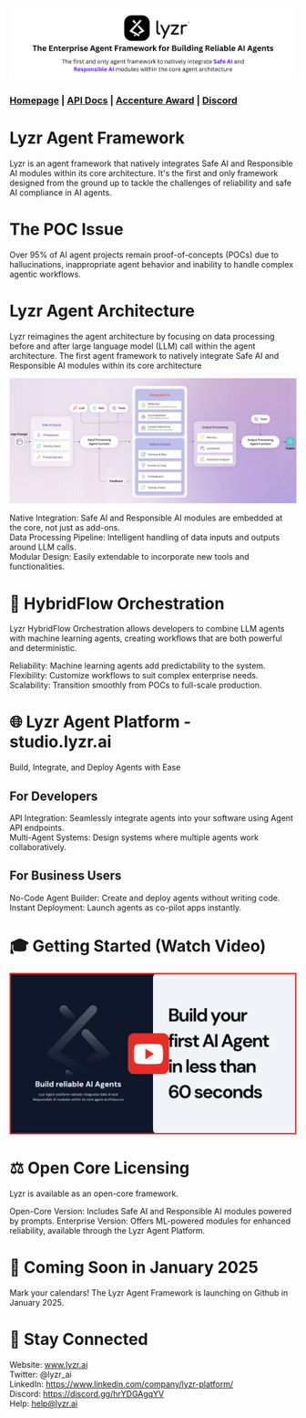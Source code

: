 <div align="center">

![Lyzr Framework](https://github.com/LyzrCore/lyzr-framework/blob/9f8ddb0a44c688577c843b85bc60cf46cdebeadd/images/Lyzr%20-%20The%20Enterprise%20Agent%20Framework.png)

</div>

<h3>

[Homepage](https://www.lyzr.ai/) | [API Docs](https://agent-prod.studio.lyzr.ai/docs) | [Accenture Award](https://www.lyzr.ai/blog/lyzr-wins-the-accenture-ventures-enterprise-genai-tech-next-challenge-2024/) | [Discord](https://discord.gg/hrYDGAgqYV)

# Lyzr Agent Framework
Lyzr is an agent framework that natively integrates Safe AI and Responsible AI modules within its core architecture. It's the first and only framework designed from the ground up to tackle the challenges of reliability and safe AI compliance in AI agents.

# The POC Issue
Over 95% of AI agent projects remain proof-of-concepts (POCs) due to hallucinations, inappropriate agent behavior and inability to handle complex agentic workflows.

# Lyzr Agent Architecture
Lyzr reimagines the agent architecture by focusing on data processing before and after large language model (LLM) call within the agent architecture. The first agent framework to natively integrate Safe AI and Responsible AI modules within its core architecture

![Lyzr Agent Architecture](https://github.com/LyzrCore/lyzr-framework/blob/6c863ae3141aa3851427791d6f95780efed041c5/images/Lyzr%20Agent%20Architecture.png)

Native Integration: Safe AI and Responsible AI modules are embedded at the core, not just as add-ons.  
Data Processing Pipeline: Intelligent handling of data inputs and outputs around LLM calls.  
Modular Design: Easily extendable to incorporate new tools and functionalities.  

# 🔄 HybridFlow Orchestration

Lyzr HybridFlow Orchestration allows developers to combine LLM agents with machine learning agents, creating workflows that are both powerful and deterministic.

Reliability: Machine learning agents add predictability to the system.  
Flexibility: Customize workflows to suit complex enterprise needs.  
Scalability: Transition smoothly from POCs to full-scale production.

# 🌐 Lyzr Agent Platform - studio.lyzr.ai

Build, Integrate, and Deploy Agents with Ease

## For Developers

API Integration: Seamlessly integrate agents into your software using Agent API endpoints.  
Multi-Agent Systems: Design systems where multiple agents work collaboratively.

## For Business Users

No-Code Agent Builder: Create and deploy agents without writing code.  
Instant Deployment: Launch agents as co-pilot apps instantly.  

# 🎓 Getting Started (Watch Video)

[![Watch the video](https://github.com/LyzrCore/lyzr-framework/blob/ed2ff82617c9cb57f20557d9348b3d78e489ff44/images/Lyzr%20Agent%20Studio%20-%20How%20to%20Build%20Agents.png)](https://youtu.be/pEvo8vdi8m0)

# ⚖️ Open Core Licensing
Lyzr is available as an open-core framework.

Open-Core Version: Includes Safe AI and Responsible AI modules powered by prompts.
Enterprise Version: Offers ML-powered modules for enhanced reliability, available through the Lyzr Agent Platform.

# 📅 Coming Soon in January 2025

Mark your calendars! The Lyzr Agent Framework is launching on Github in January 2025.

# 📣 Stay Connected
Website: www.lyzr.ai  
Twitter: @lyzr_ai  
LinkedIn: https://www.linkedin.com/company/lyzr-platform/  
Discord: https://discord.gg/hrYDGAgqYV  
Help: help@lyzr.ai
